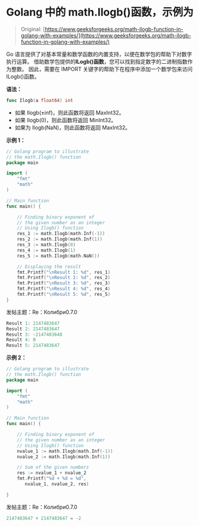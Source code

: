 # Golang 中的 math.Ilogb()函数，示例为

> Original: [https://www.geeksforgeeks.org/math-ilogb-function-in-golang-with-examples/](https://www.geeksforgeeks.org/math-ilogb-function-in-golang-with-examples/)

Go 语言提供了对基本常量和数学函数的内置支持，以便在数学包的帮助下对数字执行运算。 借助数学包提供的**ILogb()函数**，您可以找到指定数字的二进制指数作为整数。 因此，需要在 IMPORT 关键字的帮助下在程序中添加一个数学包来访问 ILogb()函数。

**语法：**

```go
func Ilogb(a float64) int
```

*   如果 Ilogb(±inf)，则此函数将返回 MaxInt32。
*   如果 Ilogb(0)，则此函数将返回 MinInt32。
*   如果为 Ilogb(NaN)，则此函数将返回 MaxInt32。

**示例 1：**

```go
// Golang program to illustrate
// the math.Ilogb() function
package main

import (
    "fmt"
    "math"
)

// Main function
func main() {

    // Finding binary exponent of 
    // the given number as an integer
    // Using Ilogb() function
    res_1 := math.Ilogb(math.Inf(-1))
    res_2 := math.Ilogb(math.Inf(1))
    res_3 := math.Ilogb(0)
    res_4 := math.Ilogb(1)
    res_5 := math.Ilogb(math.NaN())

    // Displaying the result
    fmt.Printf("\nResult 1: %d", res_1)
    fmt.Printf("\nResult 2: %d", res_2)
    fmt.Printf("\nResult 3: %d", res_3)
    fmt.Printf("\nResult 4: %d", res_4)
    fmt.Printf("\nResult 5: %d", res_5)
}
```

发帖主题：Re：Колибри0.7.0

```go
Result 1: 2147483647
Result 2: 2147483647
Result 3: -2147483648
Result 4: 0
Result 5: 2147483647

```

**示例 2：**

```go
// Golang program to illustrate
// the math.Ilogb() function
package main

import (
    "fmt"
    "math"
)

// Main function
func main() {

    // Finding binary exponent of 
    // the given number as an integer
    // Using Ilogb() function
    nvalue_1 := math.Ilogb(math.Inf(-1))
    nvalue_2 := math.Ilogb(math.Inf(1))

    // Sum of the given numbers
    res := nvalue_1 + nvalue_2
    fmt.Printf("%d + %d = %d", 
       nvalue_1, nvalue_2, res)

}
```

发帖主题：Re：Колибри0.7.0

```go
2147483647 + 2147483647 = -2
```
